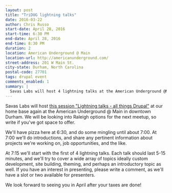 ```yaml
---
layout: post
title: "TriDUG lightning talks"
date: 2016-03-22
author: Chris Russo
start-date: April 28, 2016
start-time: 6:30 PM
end-date: April 28, 2016
end-time: 8:30 PM
duration: 2
location: American Underground @ Main
location-url: http://americanunderground.com/
street-address: 201 W Main St.
city-state: Durham, North Carolina
postal-code: 27701
tags: drupal event
comments_enabled: 1
summary: |
  Savas Labs will host 4 lightning talks at the American Underground @Main for the next TriDUG meetup.
---
```


Savas Labs will host [this session "Lightning talks - all things Drupal"](http://www.meetup.com/triDUG/events/229790010/) at our home base again at the American Underground @ Main in downtown Durham. We will be looking into Raleigh options for the next meetup, so write if you've got space to offer.

We'll have pizza here at 6:30, and do some mingling until about 7:00. At 7:00 we'll do introductions, and share any pertinent information about projects we're working on, job opportunities, and the like.

At 7:15 we'll start with the first of 4 lightning talks. Each talk should last 5-15 minutes, and we'll try to cover a wide array of topics ideally custom development, site building, theming, and perhaps an introductory topic as well. If you have an interest in presenting, please write a comment, as we'll have a slot or two available for presenters.

We look forward to seeing you in April after your taxes are done!

